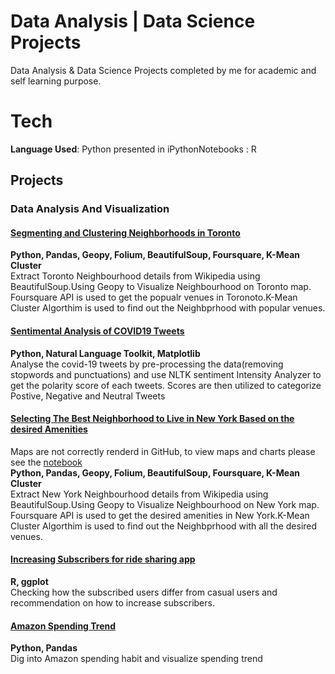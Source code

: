 # Data Analysis | Data Science Projects
Data Analysis & Data Science Projects completed by me for academic and self learning purpose.<br />
# Tech
**Language Used**: Python presented in iPythonNotebooks
                 : R 
## Projects

### Data Analysis And Visualization

#### [Segmenting and Clustering Neighborhoods in Toronto](https://github.com/ThahseenAG/Data-Science-Projects/blob/main/Segmenting_and_Clustering_Neighborhoods/Segmenting_and_Clustering_Neighborhoods_in_Toront.ipynb)
**Python, Pandas, Geopy, Folium, BeautifulSoup, Foursquare, K-Mean Cluster**<br />
Extract Toronto Neighbourhood details from Wikipedia using BeautifulSoup.Using Geopy to Visualize Neighbourhood on Toronto map.
Foursquare API is used to get the popualr venues in Toronoto.K-Mean Cluster Algorthim is used to find out the Neighbprhood with popular venues.

#### [Sentimental Analysis of COVID19 Tweets](https://github.com/ThahseenAG/Data-Science-Projects/tree/main/Sentiment%20Analysis%20on%20COVID19%20Tweets)
**Python, Natural Language Toolkit, Matplotlib**<br />
Analyse the covid-19 tweets by pre-processing the data(removing stopwords and punctuations) and use NLTK sentiment Intensity Analyzer to get the polarity score of each tweets.
Scores are then utilized to categorize Postive, Negative and Neutral Tweets

#### [Selecting The Best Neighborhood to Live in New York Based on the desired Amenities](https://github.com/ThahseenAG/Data-Analysis-Data-Science-Projects/tree/main/Selecting%20the%20best%20Neighborhood%20to%20live%20in%20New%20York)
Maps are not correctly renderd in GitHub, to view maps and charts please see the [notebook](https://nbviewer.org/github/ThahseenAG/Data-Analysis-Data-Science-Projects/blob/main/Selecting%20the%20best%20Neighborhood%20to%20live%20in%20New%20York/The_Battle_of_Neighborhoods.ipynb) <br/>
**Python, Pandas, Geopy, Folium, BeautifulSoup, Foursquare, K-Mean Cluster**<br />
Extract New York Neighbourhood details from Wikipedia using BeautifulSoup.Using Geopy to Visualize Neighbourhood on New York map.
Foursquare API is used to get the desired amenities in New York.K-Mean Cluster Algorthim is used to find out the Neighbprhood with all the desired venues.


#### [Increasing Subscribers for ride sharing app](https://github.com/ThahseenAG/Data-Analysis-Data-Science-Projects/blob/main/Increasing%20subscribers%20for%20ride%20sharing%20App/R-Increasing%20subscribers%20for%20ride%20sharing%20app.pdf)
**R, ggplot**<br />
Checking how the subscribed users differ from casual users and recommendation on how to increase subscribers.

#### [Amazon Spending Trend](https://github.com/ThahseenAG/Data-Science-Projects/tree/main/Analysing%20Amazon%20and%20Netflix%20Data) 
**Python, Pandas**<br />
Dig into Amazon spending habit and visualize spending trend











